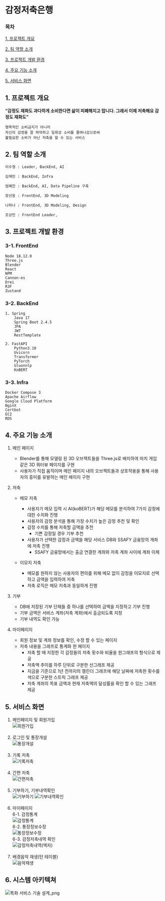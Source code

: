 # 감정저축은행

### 목차

[1. 프로젝트 개요](#1-프로젝트-개요)

[2. 팀 역할 소개](#2-팀-소개)

[3. 프로젝트 개발 환경](#3-프로젝트-개발-환경)

[4. 주요 기능 소개](#4-주요-기능-소개)

[5. 서비스 화면](#5-서비스-화면)

## 1. 프로젝트 개요

<b>“감정도 재화도 과다하게 소비한다면 삶이 피폐해지고 맙니다.
그래서 이제 저축해요 감정도 재화도” </b>

    맹목적인 소비금지가 아니라
    자신의 감정을 잘 파악하고 일회성 소비를 줄여나감으로써
    불필요한 소비가 아닌 저축을 할 수 있는 서비스

## 2. 팀 역할 소개

    이수형 : Leader, BackEnd, AI

    김재민 : BackEnd, Infra

    엄예진 : BackEnd, AI, Data Pipeline 구축

    장선웅 : FrontEnd, 3D Modeling

    나하나 : FrontEnd, 3D Modeling, Design

    조상민 : FrontEnd Leader,

## 3. 프로젝트 개발 환경

<h3>3-1. FrontEnd</h3>

```
Node 18.12.0
Three.js
Blender
React
NPM
Cannon-es
Drei
R3F
Zustand
```

<h3>3-2. BackEnd</h3>

```
1. Spring
    Java 17
    Spring Boot 2.4.5
    JPA
    JWT
    RestTemplate

2. FastAPI
    Python3.10
    Uvicorn
    Transformer
    PyTorch
    Gluonnlp
    KoBERT
```

<h3>3-3. Infra</h3>

```
Docker Compose 3
Apache Airflow
Google Cloud Platform
NginX
Certbot
EC2
RDS
```

## 4. 주요 기능 소개

1. 메인 페이지

   - Blender를 통해 모델링 된 3D 오브젝트들을 Three.js로 배치하여 마치 게임 같은 3D 쿼터뷰 페이지를 구현
   - 사용자가 직접 움직이며 메인 페이지 내의 오브젝트들과 상호작용을 통해 사용자의 흥미를 유발하는 메인 페이지 구현

2. 저축

   - 메모 저축

     - 사용자가 메모 입력 시 AI(koBERT)가 해당 메모를 분석하여 7가지 감정에 대한 수치화 진행
     - 사용자의 감정 분석을 통해 가장 수치가 높은 감정 추천 및 확인
     - 감정 수치를 통해 저축할 금액을 추천
       - 기쁜 감정일 경우 기부 추천
     - 사용자가 선택한 감정과 금액을 해당 서비스 DB와 SSAFY 금융망의 계좌에 저축 진행
       - SSAFY 금융망에서는 출금 연결한 계좌와 저축 계좌 사이에 계좌 이체

   - 이모지 저축
     - 메모를 원하지 않는 사용자의 편의를 위해 메모 없이 감정을 이모지로 선택하고 금액을 입력하여 저축
     - 저축 로직은 메모 저축과 동일하게 진행

3. 기부
   - DB에 저장된 기부 단체들 중 하나를 선택하여 금액을 지정하고 기부 진행
   - 기부 금액은 서비스 계좌(저축 계좌)에서 출금되도록 지정
   - 기부 내역도 확인 가능
4. 마이페이지
   - 회원 정보 및 계좌 정보를 확인, 수정 할 수 있는 페이지
   - 저축 내용을 그래프로 통계화 한 페이지
     - 저축 할 때 지정한 각 감정들의 저축 횟수와 비율을 원그래프의 형식으로 제공
     - 저축액 추이를 하루 단위로 구분한 선그래프 제공
     - 지금을 기준으로 1년 전까지의 캘린더 그래프에 해당 날짜에 저축한 횟수를 색으로 구분한 스트릭 그래프 제공
     - 저축 계좌의 목표 금액과 현재 저축액의 달성률을 확인 할 수 있는 그래프 제공

## 5. 서비스 화면

1. 메인페이지 및 회원가입
   <br>
   ![회원가입](https://github.com/pages-themes/architect/assets/80585489/3f1603dd-1186-481c-b4e8-a7b57ae534c6)
   <br><br>
2. 로그인 및 통장개설
   <br>
   ![통장개설](https://github.com/pages-themes/architect/assets/80585489/3c4b789a-d919-4789-84bc-8abc7d96edd1)
   <br><br>
3. 기록 저축
   <br>
   ![기록저축](https://github.com/hana-nana/ReactPJT/assets/80585489/aa60a6de-4440-4e10-b7a7-5d163d7a7e1c)
   <br><br>
4. 간편 저축
   <br>
   ![간편저축](https://github.com/pages-themes/architect/assets/80585489/1ea982c0-e680-47e2-adc4-211662fd8546)
   <br><br>
5. 기부하기, 기부내역확인
   <br>
   ![기부하기](https://github.com/hana-nana/ReactPJT/assets/80585489/a03675b0-93c9-4f8d-804d-4c1e7a34ecc3)
   ![기부내역확인](https://github.com/pages-themes/architect/assets/80585489/81ef17d2-58ec-4b4b-954f-369a4b40a122)
   <br><br>
6. 마이페이지
    <br>
   6-1. 감정통계
   <br>
   ![감정통계](https://github.com/pages-themes/architect/assets/80585489/07a39ec5-93a7-48a4-ba3e-56cd544e7f96) <br>
   6-2. 통장정보수정
   <br>
   ![통장정보수정](https://github.com/pages-themes/architect/assets/80585489/42855150-41cb-4677-b67b-a2a4a8198e5d) <br>
   6-3. 감정저축내역 확인
   <br>
   ![감정저축내역(액자)](https://github.com/hana-nana/ReactPJT/assets/80585489/597738e0-da42-4c01-a5e9-c28fe503fbc1)
    <br><br>
7. 배경음악 재생(턴 테이블)
    <br>
   ![음악재생](https://github.com/pages-themes/architect/assets/80585489/25f483b5-7da0-498e-a4a9-6966d4ffaf55)

## 6. 시스템 아키텍쳐
![특화 서비스 기술 설계_png](https://github.com/emo-bank/Emobank/assets/38126462/ebfc9fed-0225-427c-b7a9-f3b2f8fefe09)


